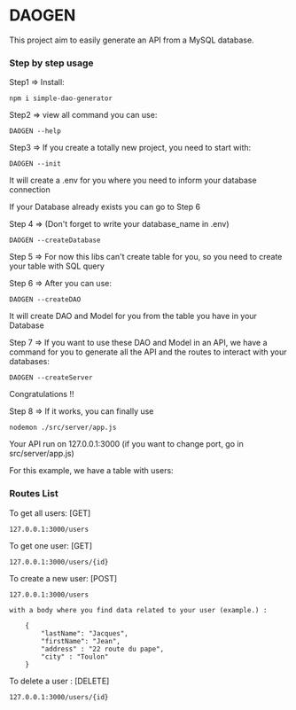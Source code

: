 <h1>DAOGEN</h1>

This project aim to easily generate an API from a MySQL database.

<h3>Step by step usage</h3>

Step1 => Install:

    npm i simple-dao-generator
    
    
Step2 => view all command you can use:
    
    DAOGEN --help
    
Step3 => If you create a totally new project, you need to start with:

    DAOGEN --init
    
It will create a .env for you where you need to inform your database connection

If your Database already exists you can go to Step 6

Step 4 => (Don't forget to write your database_name in .env)

	DAOGEN --createDatabase

Step 5 => For now this libs can't create table for you, so you need to create your table with SQL query
	

Step 6 => After you can use:
  
  	DAOGEN --createDAO
	
It will create DAO and Model for you from the table you have in your Database

Step 7 => If you want to use these DAO and Model in an API, we have a command for you to generate all the API and the routes to interact with your databases:

	DAOGEN --createServer
    
Congratulations !! 

Step 8 => If it works, you can finally use 

	nodemon ./src/server/app.js
	
Your API run on 127.0.0.1:3000 (if you want to change port, go in src/server/app.js)

For this example, we have a table with users:

<h3>Routes List </h3>

To get all users: [GET]

	127.0.0.1:3000/users
	
To get one user: [GET]
	
	127.0.0.1:3000/users/{id}
	
To create a new user: [POST]

	127.0.0.1:3000/users
	
	with a body where you find data related to your user (example.) :
	
		{
    		"lastName": "Jacques",
    		"firstName": "Jean",
    		"address" : "22 route du pape",
    		"city" : "Toulon"
		}

To delete a user : [DELETE]

	127.0.0.1:3000/users/{id}
	
	
